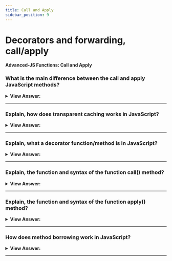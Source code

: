 ```yaml
---
title: Call and Apply
sidebar_position: 9
---
```


# Decorators and forwarding, call/apply

**Advanced-JS Functions: Call and Apply**

<head>
  <title>Call and Apply - JavaScript Interview Questions & Answers</title>
  <meta charSet="utf-8" />
</head>

### What is the main difference between the call and apply JavaScript methods?

<details>
  <summary><strong>View Answer:</strong></summary>
  <div>
  <div><strong>Interview Response:</strong> The only difference between call and apply is what they accept as parameters, call() expects all parameters to be passed in individually, whereas apply() expects an array of parameters.
</div><br />
  <div><strong className="codeExample">Code Example:</strong><br /><br />

  <div></div>

```js
let pokemon = {
  firstname: 'Pika',
  lastname: 'Chu ',
  getPokeName: function () {
    let fullname = this.firstname + ' ' + this.lastname;
    return fullname;
  },
};

let pokemonName = function (snack, hobby) {
  console.log(this.getPokeName() + ' loves ' + snack + ' and ' + hobby);
};

// Call Method
pokemonName.call(pokemon, 'sushi', 'algorithms');
// returns Pika Chu loves sushi and algorithms

// Apply Method
pokemonName.apply(pokemon, ['sushi', 'algorithms']);
// returns Pika Chu loves sushi and algorithms
```

  </div>
  </div>
</details>

---

### Explain, how does transparent caching works in JavaScript?

<details>
  <summary><strong>View Answer:</strong></summary>
  <div>
  <div><strong>Interview Response:</strong> You can use transparent caching to reduce the load on the user’s browser or server by implementing a decorator. The decorator handles the functions result in a manner to determine if the result has been cached or not. Transparent caching also reduces the amount of bandwidth necessary to perform tasks and can greatly improve application performance. One of the main benefits of creating decorators is the ability to re-use cached results.
</div><br />
  <div><strong className="codeExample">Code Example:</strong><br /><br />

  <div></div>

```js
function slow(x) {
  // there can be a heavy CPU-intensive job here
  alert(`Called with ${x}`);
  return x;
}

function cachingDecorator(func) {
  let cache = new Map();

  return function (x) {
    if (cache.has(x)) {
      // if there's such key in cache
      return cache.get(x); // read the result from it
    }

    let result = func(x); // otherwise call func

    cache.set(x, result); // and cache (remember) the result
    return result;
  };
}

slow = cachingDecorator(slow);

alert(slow(1)); // slow(1) is cached and the result returned
alert('Again: ' + slow(1)); // slow(1) result returned from cache

alert(slow(2)); // slow(2) is cached and the result returned
alert('Again: ' + slow(2)); // slow(2) result returned from cache
```

  </div>
  </div>
</details>

---

### Explain, what a decorator function/method is in JavaScript?

<details>
  <summary><strong>View Answer:</strong></summary>
  <div>
  <div><strong>Interview Response:</strong> A decorator is a function that modifies the behavior of the function or method passed to it by returning a new function. You can implement decorators in any language that supports functions as first-class citizens, where you can bind a function to a variable or pass it as an argument to another function.
</div><br />
  <div><strong className="codeExample">Code Example:</strong><br /><br />

  <div></div>

```js
function doSomething(name) {
  console.log('Hello, ' + name);
}

function loggingDecorator(wrapped) {
  // Decorator
  return function () {
    console.log('Starting');
    const result = wrapped.apply(this, arguments);
    console.log('Finished');
    return result;
  };
}

const wrapped = loggingDecorator(doSomething);

doSomething('Graham');
// Hello, Graham

wrapped('Graham');
// Starting
// Hello, Graham
// Finished
```

  </div>
  </div>
</details>

---

### Explain, the function and syntax of the function call() method?

<details>
  <summary><strong>View Answer:</strong></summary>
  <div>
  <div><strong>Interview Response:</strong> The call method allows a function belonging to one object to be assigned and called for a different object. The call method provides a new value of “this” to the function. With call, you can write a method once and then inherit it in another object, without having to rewrite the method for the new object. The call method expects a list of arguments verses an array of arguments in the apply method.</div><br />
  <div><strong>Technical Response:</strong> The call() method allows for a function/method belonging to one object to be assigned and called for a different object. The call() method provides a new value of this to the function/method. With call(), you can write a method once and then inherit it in another object, without having to rewrite the method for the new object. While the syntax of this function is almost identical to that of apply(), the fundamental difference is that call() accepts an argument list, while apply() accepts a single array of arguments.
  </div><br />
  <div><strong className="codeExample">Code Example:</strong><br /><br />

<strong>Syntax: </strong> func.call([thisArg[, arg1, arg2, ...argN]]);<br /><br />

  <div></div>

```js
function Person(firstName, lastName) {
  this.firstName = firstName;
  this.lastName = lastName;
  this.getFullName = function () {
    return `${this.firstName} ${this.lastName}`;
  };
}

function Man(firstName, lastName) {
  Person.call(this, firstName, lastName); // calling Person firstName, lastName
  this.gender = 'Man';
}

const eric = new Man('Eric', 'Wilson');
console.log(eric.firstName + ' ' + eric.lastName); // returns Eric + Wilson

console.log(eric.getFullName()); // method call returns Full Name: Eric Wilson
```

  </div>
  </div>
</details>

---

### Explain, the function and syntax of the function apply() method?

<details>
  <summary><strong>View Answer:</strong></summary>
  <div>
  <div><strong>Interview Response:</strong> The apply method calls a function with a given “this” value, and arguments provided as an array or an array-like object. While the syntax of this function is almost identical to that of the call method. The fundamental difference is that call() accepts an argument list, while apply() accepts a single array of arguments.
</div><br />
  <div><strong className="codeExample">Code Example:</strong><br /><br />

<strong>Syntax: </strong> func.apply(thisArg, [ argsArray]);<br /><br />

  <div></div>

```js
let customer1 = { name: 'Leo', email: 'leo@gmail.com' };
let customer2 = { name: 'Nat', email: 'nat@hotmail.com' };

function greeting(text, text2) {
  console.log(`${text} ${this.name}, ${text2}`);
}

greeting.apply(customer1, ['Hello', 'How are you?']);
// output Hello Leo, How are you?

greeting.apply(customer2, ['Hello', 'How are you?']);
// output Hello Nat How are you?
```

  </div>
  </div>
</details>

---

### How does method borrowing work in JavaScript?

<details>
  <summary><strong>View Answer:</strong></summary>
  <div>
  <div><strong>Interview Response:</strong> Method borrowing allows us to use the methods of one object on a different object without having to make a copy of that method and maintain it in two separate places. It is accomplished through the use of .call(), .apply(), or .bind(), all of which exist to explicitly set this on the method we are borrowing.
</div><br />
  <div><strong className="codeExample">Code Example:</strong><br /><br />

  <div></div>

```js
let bird = {
  name: 'Lark',
  do: function (greet) {
    console.log('I am a ' + this.name + ', I ' + greet + '!');
  },
};

bird.do('tweet');

let butterFly = {
  name: 'Swallowtail',
};

bird.do.call(butterFly, 'flutter'); // Borrowing the do method from bird

// Returns:
// I am a Lark, I tweet!
// I am a Swallowtail, I flutter!
```

  </div>
  </div>
</details>

---
